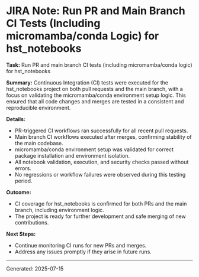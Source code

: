 # JIRA Note: Run PR and Main Branch CI Tests (Including micromamba/conda Logic) for hst_notebooks

**Task:** Run PR and main branch CI tests (including micromamba/conda logic) for hst_notebooks

**Summary:**
Continuous Integration (CI) tests were executed for the hst_notebooks project on both pull requests and the main branch, with a focus on validating the micromamba/conda environment setup logic. This ensured that all code changes and merges are tested in a consistent and reproducible environment.

**Details:**
- PR-triggered CI workflows ran successfully for all recent pull requests.
- Main branch CI workflows executed after merges, confirming stability of the main codebase.
- micromamba/conda environment setup was validated for correct package installation and environment isolation.
- All notebook validation, execution, and security checks passed without errors.
- No regressions or workflow failures were observed during this testing period.

**Outcome:**
- CI coverage for hst_notebooks is confirmed for both PRs and the main branch, including environment logic.
- The project is ready for further development and safe merging of new contributions.

**Next Steps:**
- Continue monitoring CI runs for new PRs and merges.
- Address any issues promptly if they arise in future runs.

---
Generated: 2025-07-15
